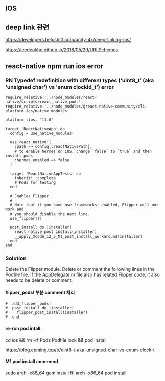 ## IOS

## deep link 관련
https://developers.helpshift.com/unity-4x/deep-linking-ios/

https://leedeokho.github.io/2018/05/29/URLSchemes

## react-native npm run ios error
### RN Typedef redefinition with different types ('uint8_t' (aka 'unsigned char') vs 'enum clockid_t') error

<!-- podfile -->
```
require_relative '../node_modules/react-native/scripts/react_native_pods'
require_relative '../node_modules/@react-native-community/cli-platform-ios/native_modules'

platform :ios, '11.0'

target 'ReactNativeApp' do
  config = use_native_modules!

  use_react_native!(
    :path => config[:reactNativePath],
    # to enable hermes on iOS, change `false` to `true` and then install pods
    :hermes_enabled => false
  )

  target 'ReactNativeAppTests' do
    inherit! :complete
    # Pods for testing
  end

  # Enables Flipper.
  #
  # Note that if you have use_frameworks! enabled, Flipper will not work and
  # you should disable the next line.
  use_flipper!()

  post_install do |installer|
    react_native_post_install(installer)
    __apply_Xcode_12_5_M1_post_install_workaround(installer)
  end
end
```

### Solution
Delete the Flipper module. Delete or comment the following lines in the Podfile file. If the AppDelegate.m file also has related Flipper code, it also needs to be delete or comment.

#### flipper_pods! 부분 comment 처리
```
#  add_flipper_pods!
#  post_install do |installer|
#    flipper_post_install(installer)
#  end 
```

#### re-run pod intall.
cd ios && rm -rf Pods Podfile.lock && pod install

<!-- countermeasure url -->
https://blog.cpming.top/p/uint8-t-aka-unsigned-char-vs-enum-clock-t

#### M1 pod install commend
sudo arch -x86_64 gem install ffi
arch -x86_64 pod install